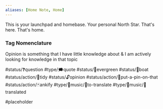 ```yaml
---
aliases: [Home Note, Home]
---
```


This is your launchpad and homebase. Your personal North Star. That's here. That's home. 


### Tag Nomenclature
Opinion is something that I have little knowledge about & I am actively looking for knowledge in that topic


#status/❓question 
#type/🗯quote
#status/🌲evergreen
#status/🍃boat
#status/action/🧹tidy
#status/🔓opinion
#status/action/📌put-a-pin-on-that
#status/action/🃏ankify
#type/🎵music/📰to-translate
#type/🎵music/📄translated


#placeholder
